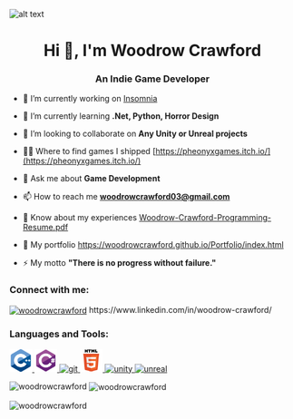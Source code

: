 ![alt text](https://camo.githubusercontent.com/5ddf73ad3a205111cf8c686f687fc216c2946a75005718c8da5b837ad9de78c9/68747470733a2f2f7468756d62732e6766796361742e636f6d2f4576696c4e657874446576696c666973682d736d616c6c2e676966)
<h1 align="center">Hi 👋, I'm Woodrow Crawford</h1>
<h3 align="center">An Indie Game Developer</h3>



- 🔭 I’m currently working on [Insomnia](https://github.com/WoodrowCrawford/Themed-Horror-Game-Jam8-Halloween-Edition)

- 🌱 I’m currently learning **.Net, Python, Horror Design**

- 👯 I’m looking to collaborate on **Any Unity or Unreal projects**

- 👨‍💻 Where to find games I shipped [https://pheonyxgames.itch.io/](https://pheonyxgames.itch.io/)

- 💬 Ask me about **Game Development**

- 📫 How to reach me **woodrowcrawford03@gmail.com**

- 📄 Know about my experiences [Woodrow-Crawford-Programming-Resume.pdf](https://github.com/WoodrowCrawford/WoodrowCrawford/files/10473619/Woodrow-Crawford-Programming-Resume.pdf)

- 📄 My portfolio  https://woodrowcrawford.github.io/Portfolio/index.html



- ⚡ My motto **"There is no progress without failure."**

<h3 align="left">Connect with me:</h3>
<p align="left">
<a href="https://linkedin.com/in/woodrowcrawford" target="blank"><img align="center" src="https://raw.githubusercontent.com/rahuldkjain/github-profile-readme-generator/master/src/images/icons/Social/linked-in-alt.svg" alt="woodrowcrawford" height="30" width="40" /></a>
  https://www.linkedin.com/in/woodrow-crawford/
</p>

<h3 align="left">Languages and Tools:</h3>
<p align="left"> <a href="https://www.w3schools.com/cpp/" target="_blank" rel="noreferrer"> <img src="https://raw.githubusercontent.com/devicons/devicon/master/icons/cplusplus/cplusplus-original.svg" alt="cplusplus" width="40" height="40"/> </a> <a href="https://www.w3schools.com/cs/" target="_blank" rel="noreferrer"> <img src="https://raw.githubusercontent.com/devicons/devicon/master/icons/csharp/csharp-original.svg" alt="csharp" width="40" height="40"/> </a> <a href="https://git-scm.com/" target="_blank" rel="noreferrer"> <img src="https://www.vectorlogo.zone/logos/git-scm/git-scm-icon.svg" alt="git" width="40" height="40"/> </a> <a href="https://www.w3.org/html/" target="_blank" rel="noreferrer"> <img src="https://raw.githubusercontent.com/devicons/devicon/master/icons/html5/html5-original-wordmark.svg" alt="html5" width="40" height="40"/> </a> <a href="https://unity.com/" target="_blank" rel="noreferrer"> <img src="https://www.vectorlogo.zone/logos/unity3d/unity3d-icon.svg" alt="unity" width="40" height="40"/> </a> <a href="https://unrealengine.com/" target="_blank" rel="noreferrer"> <img src="https://raw.githubusercontent.com/kenangundogan/fontisto/036b7eca71aab1bef8e6a0518f7329f13ed62f6b/icons/svg/brand/unreal-engine.svg" alt="unreal" width="40" height="40"/> </a> </p>

<p><img align="left" src="https://github-readme-stats.vercel.app/api/top-langs?username=woodrowcrawford&show_icons=true&theme=tokyonight&locale=en&layout=compact" alt="woodrowcrawford" /></p>

<p>&nbsp;<img align="center" src="https://github-readme-stats.vercel.app/api?username=woodrowcrawford&show_icons=true&theme=tokyonight&locale=en" alt="woodrowcrawford" /></p>

<p><img align="center" src="https://github-readme-streak-stats.herokuapp.com/?user=woodrowcrawford&theme=dark" alt="woodrowcrawford" /></p>
